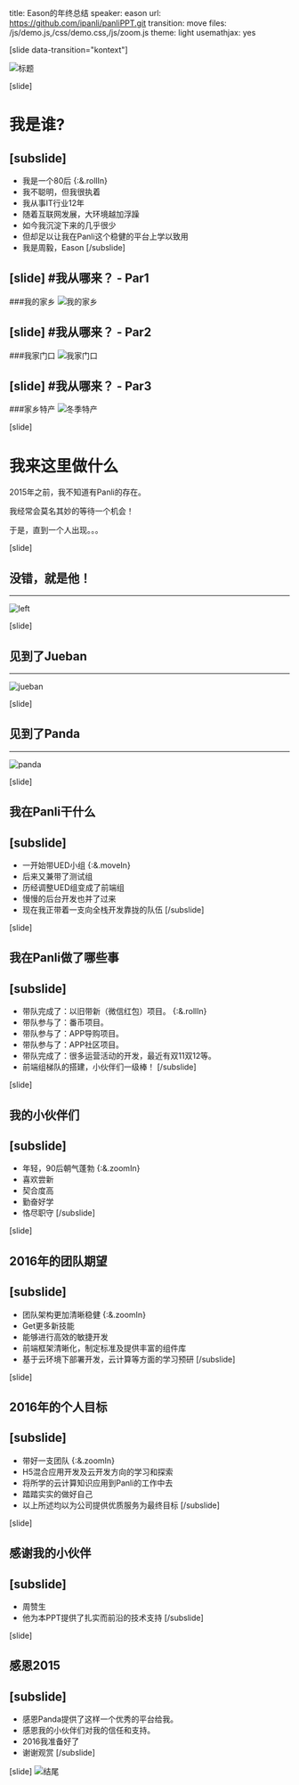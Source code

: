 title: Eason的年终总结
speaker: eason
url: https://github.com/ipanli/panliPPT.git
transition: move
files: /js/demo.js,/css/demo.css,/js/zoom.js
theme: light
usemathjax: yes

[slide data-transition="kontext"]

![标题](http://zanjs.b0.upaiyun.com/image/b/6a/1c320ef56025fb36821f1ae80a700.png)

[slide]
# 我是谁?
[subslide]
----
* 我是一个80后 {:&.rollIn}
* 我不聪明，但我很执着
* 我从事IT行业12年
* 随着互联网发展，大环境越加浮躁
* 如今我沉淀下来的几乎很少
* 但却足以让我在Panli这个稳健的平台上学以致用
* 我是周毅，Eason
[/subslide]


[slide]
#我从哪来？ - Par1
----
###我的家乡
![我的家乡](http://zanjs.b0.upaiyun.com/image/5/bf/897869a99637712a574523389bb56.jpg)

[slide]
#我从哪来？ - Par2
----
###我家门口
![我家门口](http://zanjs.b0.upaiyun.com/image/3/80/86b9f7710862a547c1c307149c6cb.jpg)

[slide]
#我从哪来？ - Par3
----
###家乡特产
![冬季特产](http://zanjs.b0.upaiyun.com/image/5/96/b430f3900e9804676fb8cc1551717.jpg)


[slide]
# 我来这里做什么
2015年之前，我不知道有Panli的存在。

我经常会莫名其妙的等待一个机会！

于是，直到一个人出现。。。


[slide]
## 没错，就是他！
---
![left](http://zanjs.b0.upaiyun.com/image/e/f0/0e660f6013944075623fc2748d891.jpg)

[slide]
## 见到了Jueban
---
![jueban](http://zanjs.b0.upaiyun.com/image/c/fc/07d0d868fb207feb4828bb833635f.jpg)

[slide]
## 见到了Panda
---
![panda](http://zanjs.b0.upaiyun.com/image/b/00/cd36ebfc34a816118762e60027274.jpg)

[slide]
## 我在Panli干什么
[subslide]
---
* 一开始带UED小组 {:&.moveIn}
* 后来又兼带了测试组
* 历经调整UED组变成了前端组 
* 慢慢的后台开发也并了过来 
* 现在我正带着一支向全栈开发靠拢的队伍 
[/subslide]

[slide]
## 我在Panli做了哪些事
[subslide]
---
* 带队完成了：以旧带新（微信红包）项目。 {:&.rollIn}
* 带队参与了：番币项目。
* 带队参与了：APP导购项目。
* 带队参与了：APP社区项目。
* 带队完成了：很多运营活动的开发，最近有双11双12等。
* 前端组梯队的搭建，小伙伴们一级棒！
[/subslide]


[slide]
## 我的小伙伴们
[subslide]
---
* 年轻，90后朝气蓬勃 {:&.zoomIn}
* 喜欢尝新
* 契合度高
* 勤奋好学
* 恪尽职守
[/subslide]

[slide]
## 2016年的团队期望
[subslide]
---
* 团队架构更加清晰稳健 {:&.zoomIn}
* Get更多新技能
* 能够进行高效的敏捷开发
* 前端框架清晰化，制定标准及提供丰富的组件库
* 基于云环境下部署开发，云计算等方面的学习预研
[/subslide]

[slide]
## 2016年的个人目标
[subslide]
---
* 带好一支团队 {:&.zoomIn}
* H5混合应用开发及云开发方向的学习和探索
* 将所学的云计算知识应用到Panli的工作中去
* 踏踏实实的做好自己
* 以上所述均以为公司提供优质服务为最终目标
[/subslide]

[slide]
## 感谢我的小伙伴
[subslide]
---
* 周赞生
* 他为本PPT提供了扎实而前沿的技术支持
[/subslide]


[slide]
## 感恩2015
[subslide]
---
* 感恩Panda提供了这样一个优秀的平台给我。
* 感恩我的小伙伴们对我的信任和支持。
* 2016我准备好了
* 谢谢观赏
[/subslide]


[slide]
![结尾](http://zanjs.b0.upaiyun.com/image/1/21/e24826f0884e9a622d7cf58ba8d65.png)



